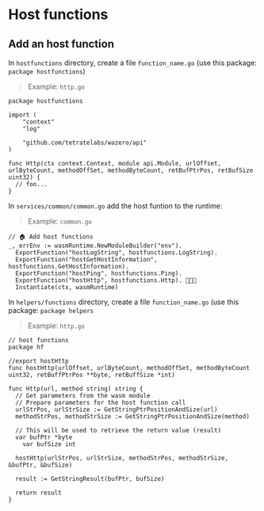 # Host functions

## Add an host function

In `hostfunctions` directory, create a file `function_name.go` (use this package: `package hostfunctions`)

> Example: `http.go`
```golang
package hostfunctions

import (
	"context"
	"log"

	"github.com/tetratelabs/wazero/api"
)

func Http(ctx context.Context, module api.Module, urlOffset, urlByteCount, methodOffSet, methodByteCount, retBufPtrPos, retBufSize uint32) {
  // foo...
}
```

In `services/common/common.go` add the host funtion to the runtime:

> Example: `common.go`
```golang
// 🏠 Add host functions
_, errEnv := wasmRuntime.NewModuleBuilder("env").
  ExportFunction("hostLogString", hostfunctions.LogString).
  ExportFunction("hostGetHostInformation", hostfunctions.GetHostInformation).
  ExportFunction("hostPing", hostfunctions.Ping).
  ExportFunction("hostHttp", hostfunctions.Http). 👋👋👋
  Instantiate(ctx, wasmRuntime)
```

In `helpers/functions` directory, create a file `function_name.go` (use this package: `package helpers`

> Example: `http.go`
```golang
// host functions
package hf

//export hostHttp
func hostHttp(urlOffset, urlByteCount, methodOffSet, methodByteCount uint32, retBuffPtrPos **byte, retBuffSize *int)

func Http(url, method string) string {
  // Get parameters from the wasm module
  // Prepare parameters for the host function call
  urlStrPos, urlStrSize := GetStringPtrPositionAndSize(url)
  methodStrPos, methodStrSize := GetStringPtrPositionAndSize(method)

  // This will be used to retrieve the return value (result)
  var bufPtr *byte
	var bufSize int

  hostHttp(urlStrPos, urlStrSize, methodStrPos, methodStrSize, &bufPtr, &bufSize)

  result := GetStringResult(bufPtr, bufSize)

  return result
}

```
